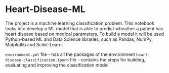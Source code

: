 # Heart-Disease-ML

The project is a machine learning classification problem.
This notebook looks into develop a ML model that is able to predict wheather a patient has heart disease based on medical parameters. To build a model it will be used Python-based ML and Data Science libraries, such as Pandas, NumPy, Matplotlib and Scikit-Learn.

`environment.yml` file - has all the packages of the environment
`heart-disease-classification.ipynb` file - contains the steps for building, evaluating and improving the classification model
